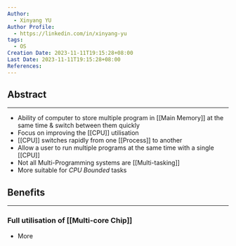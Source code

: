 ```yaml
---
Author:
  - Xinyang YU
Author Profile:
  - https://linkedin.com/in/xinyang-yu
tags:
  - OS
Creation Date: 2023-11-11T19:15:28+08:00
Last Date: 2023-11-11T19:15:28+08:00
References:
---
```

## Abstract
---
- Ability of computer to store multiple program in [[Main Memory]] at the same time & switch between them quickly 
- Focus on improving the [[CPU]] utilisation 
- [[CPU]] switches rapidly from one [[Process]] to another
- Allow a user to run multiple programs at the same time with a single [[CPU]]
- Not all Multi-Programming systems are [[Multi-tasking]]
- More suitable for *CPU Bounded* tasks

## Benefits
---
### Full utilisation of [[Multi-core Chip]]
- More 